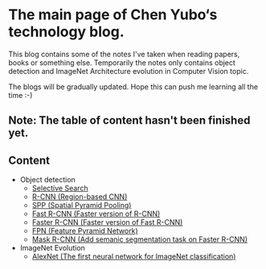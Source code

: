# The main page of Chen Yubo‘s technology blog.

This blog contains some of the notes I've taken when reading papers, books or something else. Temporarily the notes only contains object detection and ImageNet Architecture evolution in Computer Vision topic.

The blogs will be gradually updated. Hope this can push me learning all the time :-)

## Note: The table of content hasn't been finished yet.

## Content

- Object detection
   - [Selective Search](Object_detection/Selective_Search.md)
   - [R-CNN (Region-based CNN)](Object_detection/R-CNN.md)
   - [SPP (Spatial Pyramid Pooling)](Object_detection/SPP.md)
   - [Fast R-CNN (Faster version of R-CNN)](Object_detection/Fast_R-CNN.md)
   - [Faster R-CNN (Faster version of Fast R-CNN)](Object_detection/Faster_R-CNN.md)
   - [FPN (Feature Pyramid Network)](Object_detection/FPN.md)
   - [Mask R-CNN (Add semanic segmentation task on Faster R-CNN)](Object_detection/Mask_R-CNN.md)
- ImageNet Evolution
   - [AlexNet (The first neural network for ImageNet classification)](ImageNet_evolution/AlexNet.md)

